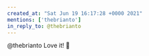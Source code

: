 ```yaml
---
created_at: "Sat Jun 19 16:17:28 +0000 2021"
mentions: ['thebrianto']
in_reply_to: @thebrianto
---
```


@thebrianto Love it! 🤣